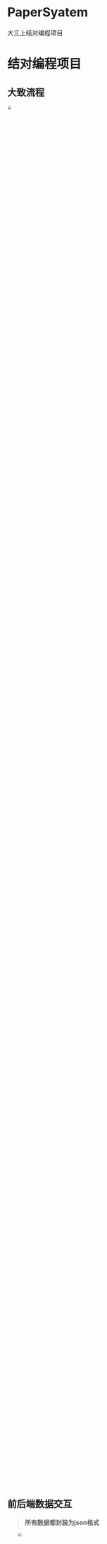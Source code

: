 # PaperSyatem
大三上结对编程项目
# 结对编程项目

## 大致流程
<img src="https://gitee.com/bankarian/picStorage/raw/master/20201006113153.png" style="zoom:50%;" width="80%"/>

## 前后端数据交互

> **所有数据都封装为json格式**

1. <img src="https://gitee.com/bankarian/picStorage/raw/master/20201006113050.png" style="zoom:50%;" width="40%"/>

   **前端**：提交用户手机号 (服务端发送验证码，并跳转到验证页面)

   ```json
   {
       phone: "手机号"
   }
   ```

   **后端**：发送验证码给用户

   

2. <img src="https://gitee.com/bankarian/picStorage/raw/master/20201006113050.png" style="zoom:50%;" width="40%"/>

   **前端**：提交验证码（服务端检查，成功则跳转到成功登入的页面）

   ```json
   {
       verification: "验证码"
   }
   ```

   **后端**：返回验证结果

   ```json
   {
       state:1为成功,2为不成功
       message:"如果不成功则返回相应的错误提示信息,成功则返回注册成功的提示信息"
   }
   ```

   

3. <img src="https://gitee.com/bankarian/picStorage/raw/master/20201006113409.png" style="zoom:50%;" width="40%"/>

   **前端**：判断两次密码是否相等，提交最终密码，

   ```json
   {
       pwd: "密码"
   }
   ```

   **后端**：返回验证结果

   ```json
   ？？？？
   ```

   

4.<img src="https://gitee.com/bankarian/picStorage/raw/master/20201006113513.png" style="zoom:50%;" width="40%"/>

   **前端**：提交用户选择题目 

   ```json
   {
       level: '小学/初中/高中', 
       number: '10~30' 
   }
   ```

   **后端**：返回题目和答案map

   ```json
   {
       "m_quesAndanswers": {
           "1+1=": "2",
           "2+2=": "4",
           ...
       }
   }
   ```

   
